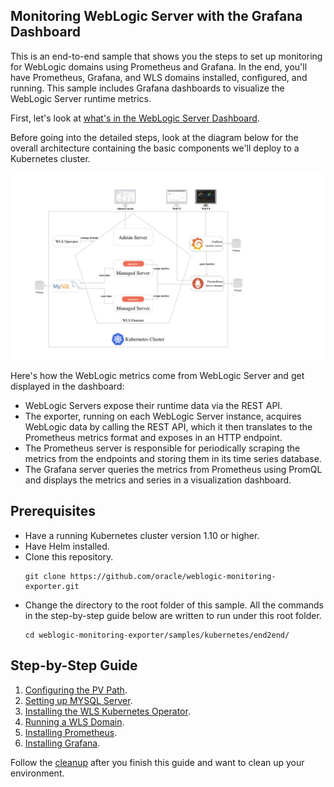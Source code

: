 ## Monitoring WebLogic Server with the Grafana Dashboard
This is an end-to-end sample that shows you the steps to set up monitoring for WebLogic domains using Prometheus and Grafana. In the end, you'll have Prometheus, Grafana, and WLS domains installed, configured, and running. This sample includes Grafana dashboards to visualize the WebLogic Server runtime metrics.

First, let's look at [what's in the WebLogic Server Dashboard](docs/dashboard.md).

Before going into the detailed steps, look at the diagram below for the overall architecture containing the basic components we'll deploy to a Kubernetes cluster.

![architecture](docs/images/architecture.png)

Here's how the WebLogic metrics come from WebLogic Server and get displayed in the dashboard:
- WebLogic Servers expose their runtime data via the REST API.
- The exporter, running on each WebLogic Server instance, acquires WebLogic data by calling the REST API, which it then translates to the Prometheus metrics format and exposes in an HTTP endpoint.
- The Prometheus server is responsible for periodically scraping the metrics from the endpoints and storing them in its time series database.
- The Grafana server queries the metrics from Prometheus using PromQL and displays the metrics and series in a visualization dashboard.

## Prerequisites
- Have a running Kubernetes cluster version 1.10 or higher.
- Have Helm installed.  
- Clone this repository.
  ```
  git clone https://github.com/oracle/weblogic-monitoring-exporter.git
  ```
- Change the directory to the root folder of this sample. All the commands in the step-by-step guide below are written to run under this root folder.
  ```
  cd weblogic-monitoring-exporter/samples/kubernetes/end2end/
  ```

## Step-by-Step Guide
1. [Configuring the PV Path](docs/01-pv-path.md).
1. [Setting up MYSQL Server](docs/02-mysql.md).
1. [Installing the WLS Kubernetes Operator](docs/03-wls-operator.md).
1. [Running a WLS Domain](docs/04-wls-domain.md).
1. [Installing Prometheus](docs/05-prometheus.md).
1. [Installing Grafana](docs/06-grafana.md).

Follow the [cleanup](docs/07-cleanup.md) after you finish this guide and want to clean up your environment.

